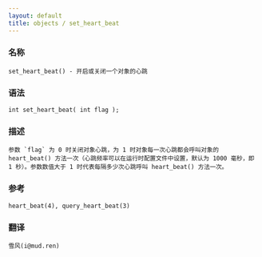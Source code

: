 ```yaml
---
layout: default
title: objects / set_heart_beat
---
```


### 名称

    set_heart_beat() - 开启或关闭一个对象的心跳

### 语法

    int set_heart_beat( int flag );

### 描述

    参数 `flag` 为 0 时关闭对象心跳，为 1 时对象每一次心跳都会呼叫对象的 heart_beat() 方法一次（心跳频率可以在运行时配置文件中设置，默认为 1000 毫秒，即 1 秒）。参数数值大于 1 时代表每隔多少次心跳呼叫 heart_beat() 方法一次。

### 参考

    heart_beat(4), query_heart_beat(3)

### 翻译

    雪风(i@mud.ren)
